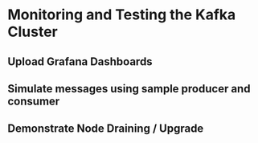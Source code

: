 

# Monitoring and Testing the Kafka Cluster


## Upload Grafana Dashboards

## Simulate messages using sample producer and consumer 

## Demonstrate Node Draining / Upgrade 








